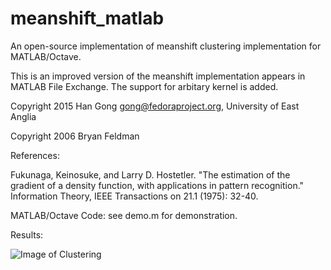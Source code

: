 # meanshift_matlab
An open-source implementation of meanshift clustering implementation for MATLAB/Octave.

This is an improved version of the meanshift implementation appears in MATLAB File Exchange. The support for arbitary kernel is added.

Copyright 2015 Han Gong <gong@fedoraproject.org>, University of East Anglia

Copyright 2006 Bryan Feldman

References:

Fukunaga, Keinosuke, and Larry D. Hostetler. "The estimation of the gradient of a density function, with applications in pattern recognition." Information Theory, IEEE Transactions on 21.1 (1975): 32-40.

MATLAB/Octave Code: see demo.m for demonstration.

Results:

![Image of Clustering](http://cs.bath.ac.uk/~hg299/meanshift.png)

